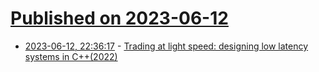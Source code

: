# [Published on 2023-06-12](index.md)

* [2023-06-12, 22:36:17](https://lobste.rs/s/yb9zvg/trading_at_light_speed_designing_low) - [Trading at light speed: designing low latency systems in C++(2022)](https://www.youtube.com/watch?v=8uAW5FQtcvE)
